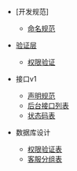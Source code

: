 - [开发规范]
  - [命名规范](dev/specification)

- [验证层](validate/index.md)
  - [权限验证](validate/auth.md)

- 接口v1
  - [声明规范](api/introduce.md)
  - [后台接口列表](api/list.md)
  - [状态码表](api/status.md)

- 数据库设计
  - [权限验证表](database/auth.md)
  - [客服分组表](database/gmember.md)
